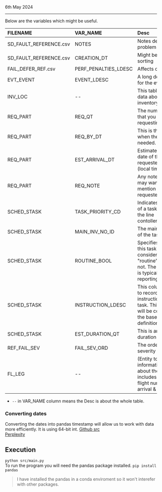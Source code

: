 6th May 2024
<hr>

Below are the variables which might be useful.

| FILENAME | VAR_NAME | Desc | 
| :------  | :------  | :--- |
| SD_FAULT_REFERENCE.csv |  NOTES | Notes describing problem in short |  
| SD_FAULT_REFERENCE.csv |  CREATION_DT | Might be useful for sorting |
| FAIL_DEFER_REF.csv | PERF_PENALTIES_LDESC | Affects of the fault |
| EVT_EVENT | EVENT_LDESC | A long description for the event | 
| INV_LOC | -- | This table includes data about the inventory locations. | 
| REQ_PART | REQ_QT | The number of parts that you are requesting. |
| REQ_PART | REQ_BY_DT | This is the date when the request is needed. |
| REQ_PART | EST_ARRIVAL_DT | Estimated arrival date of the requested inventory (local time) | 
| REQ_PART | REQ_NOTE | Any notes that you may want to mention about the requested part. | 
| SCHED_STASK | TASK_PRIORITY_CD | Indicates the priority of a task as given by the line contoller/supervisor. | 
| SCHED_STASK | MAIN_INV_NO_ID | The main inventory of the task. | 
| SCHED_STASK | ROUTINE_BOOL | Specifies whether this task is considered "routine" work or not. The routine flag is typically used for reporting purposes. | 
| SCHED_STASK | INSTRUCTION_LDESC | This column is used to record the instructions for a task. This column will be copied from the baseline task definition. | 
| SCHED_STASK | EST_DURATION_QT | This is an estimated duration of the task. | 
| REF_FAIL_SEV | FAIL_SEV_ORD | The order for the severity
| FL_LEG | -- | (Entity to store flight information) Info about the flight, includes aircraft id, flight number, with arrival & departure.

* `--` in VAR_NAME column means the Desc is about the whole table.

### Converting dates
Converting the dates into pandas timestamp will allow us to work with data more efficiently. It is using 64-bit int. [Github src](https://github.com/pandas-dev/pandas/blob/main/pandas/_libs/tslibs/timestamps.pyx)  
[Perplexity](https://www.perplexity.ai/search/Python-libraries-to-5Aqe2NnkSYSBNdWMrAIR6Q)


## Execution 
 
`python src/main.py`  
To run the program you will need the pandas package installed. `pip install pandas`
> I have installed the pandas in a conda enviroment so it won't interefer with other packages.

